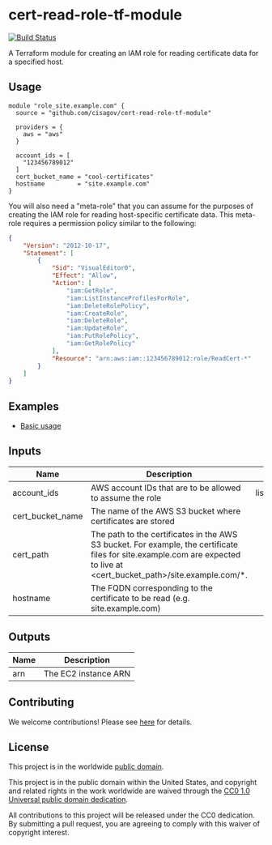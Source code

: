 # cert-read-role-tf-module #

[![Build Status](https://travis-ci.com/cisagov/cert-read-role-tf-module.svg?branch=develop)](https://travis-ci.com/cisagov/cert-read-role-tf-module)

A Terraform module for creating an IAM role for reading certificate
data for a specified host.

## Usage ##

```hcl
module "role_site.example.com" {
  source = "github.com/cisagov/cert-read-role-tf-module"

  providers = {
    aws = "aws"
  }

  account_ids = [
    "123456789012"
  ]
  cert_bucket_name = "cool-certificates"
  hostname         = "site.example.com"
}
```

You will also need a "meta-role" that you can assume for the purposes
of creating the IAM role for reading host-specific certificate data.
This meta-role requires a permission policy similar to the following:

```json
{
    "Version": "2012-10-17",
    "Statement": [
        {
            "Sid": "VisualEditor0",
            "Effect": "Allow",
            "Action": [
                "iam:GetRole",
                "iam:ListInstanceProfilesForRole",
                "iam:DeleteRolePolicy",
                "iam:CreateRole",
                "iam:DeleteRole",
                "iam:UpdateRole",
                "iam:PutRolePolicy",
                "iam:GetRolePolicy"
            ],
            "Resource": "arn:aws:iam::123456789012:role/ReadCert-*"
        }
    ]
}
```

## Examples ##

* [Basic usage](https://github.com/cisagov/cert-read-role-tf-module/tree/develop/examples/basic_usage)

## Inputs ##

| Name | Description | Type | Default | Required |
|------|-------------|:----:|:-------:|:--------:|
| account_ids | AWS account IDs that are to be allowed to assume the role | list(string) | [] | no |
| cert_bucket_name | The name of the AWS S3 bucket where certificates are stored | string | | yes |
| cert_path | The path to the certificates in the AWS S3 bucket.  For example, the certificate files for site.example.com are expected to live at <cert_bucket_path>/site.example.com/*. | string | "live" | no |
| hostname | The FQDN corresponding to the certificate to be read (e.g. site.example.com) | string | | yes |

## Outputs ##

| Name | Description |
|------|-------------|
| arn | The EC2 instance ARN |

## Contributing ##

We welcome contributions!  Please see [here](CONTRIBUTING.md) for
details.

## License ##

This project is in the worldwide [public domain](LICENSE).

This project is in the public domain within the United States, and
copyright and related rights in the work worldwide are waived through
the [CC0 1.0 Universal public domain
dedication](https://creativecommons.org/publicdomain/zero/1.0/).

All contributions to this project will be released under the CC0
dedication. By submitting a pull request, you are agreeing to comply
with this waiver of copyright interest.
